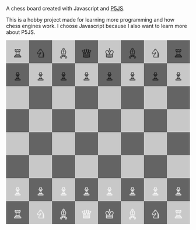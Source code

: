 A chess board created with Javascript and <a href="https://p5js.org/">P5JS</a>.<br>

This is a hobby project made for learning more programming and how chess engines work. I choose Javascript because I also want to learn more about
P5JS.

<img src="chessboard.png">